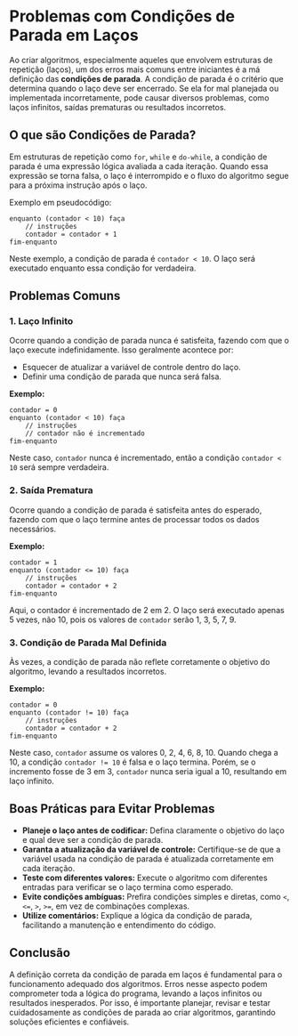 
# Problemas com Condições de Parada em Laços

Ao criar algoritmos, especialmente aqueles que envolvem estruturas de repetição (laços), um dos erros mais comuns entre iniciantes é a má definição das **condições de parada**. A condição de parada é o critério que determina quando o laço deve ser encerrado. Se ela for mal planejada ou implementada incorretamente, pode causar diversos problemas, como laços infinitos, saídas prematuras ou resultados incorretos.

## O que são Condições de Parada?

Em estruturas de repetição como `for`, `while` e `do-while`, a condição de parada é uma expressão lógica avaliada a cada iteração. Quando essa expressão se torna falsa, o laço é interrompido e o fluxo do algoritmo segue para a próxima instrução após o laço.

Exemplo em pseudocódigo:

```pseudocode
enquanto (contador < 10) faça
    // instruções
    contador = contador + 1
fim-enquanto
```

Neste exemplo, a condição de parada é `contador < 10`. O laço será executado enquanto essa condição for verdadeira.

## Problemas Comuns

### 1. Laço Infinito

Ocorre quando a condição de parada nunca é satisfeita, fazendo com que o laço execute indefinidamente. Isso geralmente acontece por:

- Esquecer de atualizar a variável de controle dentro do laço.
- Definir uma condição de parada que nunca será falsa.

**Exemplo:**

```pseudocode
contador = 0
enquanto (contador < 10) faça
    // instruções
    // contador não é incrementado
fim-enquanto
```

Neste caso, `contador` nunca é incrementado, então a condição `contador < 10` será sempre verdadeira.

### 2. Saída Prematura

Ocorre quando a condição de parada é satisfeita antes do esperado, fazendo com que o laço termine antes de processar todos os dados necessários.

**Exemplo:**

```pseudocode
contador = 1
enquanto (contador <= 10) faça
    // instruções
    contador = contador + 2
fim-enquanto
```

Aqui, o contador é incrementado de 2 em 2. O laço será executado apenas 5 vezes, não 10, pois os valores de `contador` serão 1, 3, 5, 7, 9.

### 3. Condição de Parada Mal Definida

Às vezes, a condição de parada não reflete corretamente o objetivo do algoritmo, levando a resultados incorretos.

**Exemplo:**

```pseudocode
contador = 0
enquanto (contador != 10) faça
    // instruções
    contador = contador + 2
fim-enquanto
```

Neste caso, `contador` assume os valores 0, 2, 4, 6, 8, 10. Quando chega a 10, a condição `contador != 10` é falsa e o laço termina. Porém, se o incremento fosse de 3 em 3, `contador` nunca seria igual a 10, resultando em laço infinito.

## Boas Práticas para Evitar Problemas

- **Planeje o laço antes de codificar:** Defina claramente o objetivo do laço e qual deve ser a condição de parada.
- **Garanta a atualização da variável de controle:** Certifique-se de que a variável usada na condição de parada é atualizada corretamente em cada iteração.
- **Teste com diferentes valores:** Execute o algoritmo com diferentes entradas para verificar se o laço termina como esperado.
- **Evite condições ambíguas:** Prefira condições simples e diretas, como `<`, `<=`, `>`, `>=`, em vez de combinações complexas.
- **Utilize comentários:** Explique a lógica da condição de parada, facilitando a manutenção e entendimento do código.

## Conclusão

A definição correta da condição de parada em laços é fundamental para o funcionamento adequado dos algoritmos. Erros nesse aspecto podem comprometer toda a lógica do programa, levando a laços infinitos ou resultados inesperados. Por isso, é importante planejar, revisar e testar cuidadosamente as condições de parada ao criar algoritmos, garantindo soluções eficientes e confiáveis.
```
